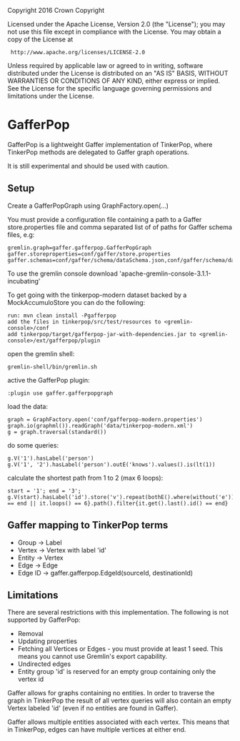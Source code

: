   Copyright 2016 Crown Copyright

  Licensed under the Apache License, Version 2.0 (the "License");
  you may not use this file except in compliance with the License.
  You may obtain a copy of the License at

     http://www.apache.org/licenses/LICENSE-2.0

  Unless required by applicable law or agreed to in writing, software
  distributed under the License is distributed on an "AS IS" BASIS,
  WITHOUT WARRANTIES OR CONDITIONS OF ANY KIND, either express or implied.
  See the License for the specific language governing permissions and
  limitations under the License.


GafferPop
==================================

GafferPop is a lightweight Gaffer implementation of TinkerPop, where TinkerPop methods are delegated to Gaffer graph operations.

It is still experimental and should be used with caution.


Setup
------------------
Create a GafferPopGraph using GraphFactory.open(...)

You must provide a configuration file containing a path to a Gaffer store.properties file and comma separated list of of paths for Gaffer schema files, e.g:

    gremlin.graph=gaffer.gafferpop.GafferPopGraph
    gaffer.storeproperties=conf/gaffer/store.properties
    gaffer.schemas=conf/gaffer/schema/dataSchema.json,conf/gaffer/schema/dataTypes.json,conf/gaffer/schema/storeTypes.json

To use the gremlin console download 'apache-gremlin-console-3.1.1-incubating'

To get going with the tinkerpop-modern dataset backed by a MockAccumuloStore you can do the following:

    run: mvn clean install -Pgafferpop
    add the files in tinkerpop/src/test/resources to <gremlin-console>/conf
    add tinkerpop/target/gafferpop-jar-with-dependencies.jar to <gremlin-console>/ext/gafferpop/plugin

open the gremlin shell:

    gremlin-shell/bin/gremlin.sh

active the GafferPop plugin:

    :plugin use gaffer.gafferpopgraph

load the data:

    graph = GraphFactory.open('conf/gafferpop-modern.properties')
    graph.io(graphml()).readGraph('data/tinkerpop-modern.xml')
    g = graph.traversal(standard())

do some queries:

    g.V('1').hasLabel('person')
    g.V('1', '2').hasLabel('person').outE('knows').values().is(lt(1))

calculate the shortest path from 1 to 2 (max 6 loops):

    start = '1'; end = '3'; g.V(start).hasLabel('id').store('v').repeat(bothE().where(without('e')).store('e').inV().hasLabel('id').where(without('v'))).until{it.get().id() == end || it.loops() == 6}.path().filter{it.get().last().id() == end}

Gaffer mapping to TinkerPop terms
------------------
 - Group -> Label
 - Vertex -> Vertex with label 'id'
 - Entity -> Vertex
 - Edge -> Edge
 - Edge ID -> gaffer.gafferpop.EdgeId(sourceId, destinationId)


Limitations
------------------

There are several restrictions with this implementation. The following is not supported by GafferPop:
 - Removal
 - Updating properties
 - Fetching all Vertices or Edges - you must provide at least 1 seed. This means you cannot use Gremlin's export capability.
 - Undirected edges
 - Entity group 'id' is reserved for an empty group containing only the vertex id

Gaffer allows for graphs containing no entities. In order to traverse the graph in TinkerPop
the result of all vertex queries will also contain an empty Vertex labeled 'id' (even if no entities are found in Gaffer).

Gaffer allows multiple entities associated with each vertex. This means that in TinkerPop, edges can have multiple vertices at either end.